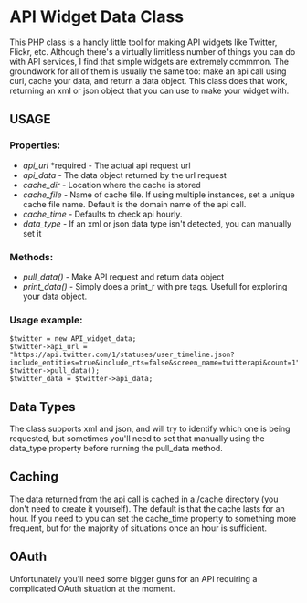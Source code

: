 # API Widget Data Class
	
This PHP class is a handly little tool for making API widgets like Twitter, Flickr, etc. Although there's a virtually limitless number of things you can do with API services, I find that simple widgets are extremely commmon. The groundwork for all of them is usually the same too: make an api call using curl, cache your data, and return a data object. This class does that work, returning an xml or json object that you can use to make your widget with.

## USAGE

### Properties:

* *api_url* *required - The actual api request url
* *api_data* - The data object returned by the url request
* *cache_dir* - Location where the cache is stored
* *cache_file* - Name of cache file. If using multiple instances, set a unique cache file name. Default is the domain name of the api call.
* *cache_time* - Defaults to check api hourly.
* *data_type* - If an xml or json data type isn't detected, you can manually set it
				
### Methods:
* *pull_data()* - Make API request and return data object
* *print_data()* - Simply does a print_r with pre tags. Usefull for exploring your data object.
					
### Usage example:

	$twitter = new API_widget_data;
	$twitter->api_url = "https://api.twitter.com/1/statuses/user_timeline.json?include_entities=true&include_rts=false&screen_name=twitterapi&count=1";
	$twitter->pull_data();
	$twitter_data = $twitter->api_data;

## Data Types

The class supports xml and json, and will try to identify which one is being requested, but sometimes you'll need to set that manually using the data_type property before running the pull_data method.

## Caching
The data returned from the api call is cached in a /cache directory (you don't need to create it yourself). The default is that the cache lasts for an hour. If you need to you can set the cache_time property to something more frequent, but for the majority of situations once an hour is sufficient. 

## OAuth
Unfortunately you'll need some bigger guns for an API requiring a complicated OAuth situation at the moment.
